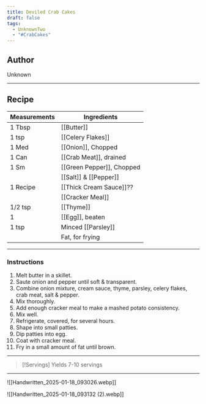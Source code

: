 ```yaml
---
title: Deviled Crab Cakes
draft: false
tags:
  - UnknownTwo
  - "#CrabCakes"
---
```

## Author
Unknown
___
## Recipe

| Measurements | Ingredients               |
| :----------- | ------------------------- |
|1 Tbsp|[[Butter]]|
|1 tsp|[[Celery Flakes]]|
|1 Med|[[Onion]], Chopped|
|1 Can|[[Crab Meat]], drained|
|1 Sm|[[Green Pepper]], Chopped|
||[[Salt]] & [[Pepper]]|
|1 Recipe|[[Thick Cream Sauce]]??|
||[[Cracker Meal]]|
|1/2 tsp|[[Thyme]]|
|1|[[Egg]], beaten|
|1 tsp|Minced [[Parsley]]|
||Fat, for frying|
___
### Instructions
1. Melt butter in a skillet.
2. Saute onion and pepper until soft & transparent.
3. Combine onion mixture, cream sauce, thyme, parsley, celery flakes, crab meat, salt & pepper.
4. Mix thoroughly.
5. Add enough cracker meal to make a mashed potato consistency.
6. Mix well.
7. Refrigerate, covered, for several hours.
8. Shape into small patties.
9. Dip patties into egg.
10. Coat with cracker meal.
11. Fry in a small amount of fat until brown.
___

>[!Servings]
>Yields 7-10 servings

___
![[Handwritten_2025-01-18_093026.webp]]

![[Handwritten_2025-01-18_093132 (2).webp]]